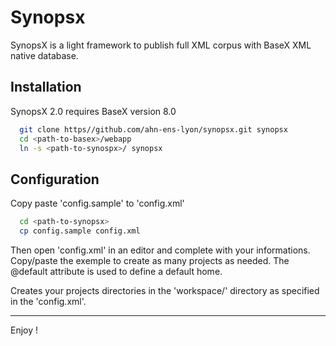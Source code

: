 Synopsx
=======

SynopsX is a light framework to publish full XML corpus with BaseX XML native database.

Installation
---

SynopsX 2.0 requires BaseX version 8.0

```bash
  git clone https//github.com/ahn-ens-lyon/synopsx.git synopsx
  cd <path-to-basex>/webapp
  ln -s <path-to-synospx>/ synopsx
```

Configuration
---

Copy paste 'config.sample' to 'config.xml'

```bash
  cd <path-to-synopsx>
  cp config.sample config.xml
```

Then open 'config.xml' in an editor and complete with your informations. Copy/paste the exemple to create as many projects as needed. The @default attribute is used to define a default home.

Creates your projects directories in the 'workspace/' directory as specified in the 'config.xml'.  

---

Enjoy !
